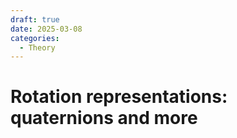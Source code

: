 ```yaml
---
draft: true
date: 2025-03-08
categories:
  - Theory
---
```


# Rotation representations: quaternions and more

<!-- more -->
